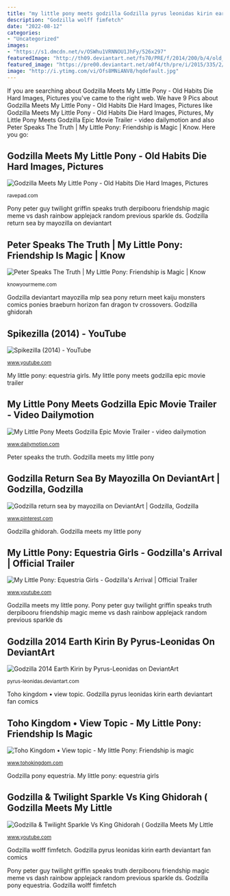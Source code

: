 ```yaml
---
title: "my little pony meets godzilla Godzilla pyrus leonidas kirin earth deviantart fan comics"
description: "Godzilla wolff fimfetch"
date: "2022-08-12"
categories:
- "Uncategorized"
images:
- "https://s1.dmcdn.net/v/OSWhu1VRNNOU1JhFy/526x297"
featuredImage: "http://th09.deviantart.net/fs70/PRE/f/2014/200/b/4/old_habits_die_hard___by_faith_wolff-d7rcjnr.png"
featured_image: "https://pre00.deviantart.net/a0f4/th/pre/i/2015/335/2/2/godzilla_2014_earth_kirin_by_pyrus_leonidas-d9ipvqp.png"
image: "http://i.ytimg.com/vi/Ofs8MNiANV8/hqdefault.jpg"
---
```


If you are searching about Godzilla Meets My Little Pony - Old Habits Die Hard Images, Pictures you've came to the right web. We have 9 Pics about Godzilla Meets My Little Pony - Old Habits Die Hard Images, Pictures like Godzilla Meets My Little Pony - Old Habits Die Hard Images, Pictures, My Little Pony Meets Godzilla Epic Movie Trailer - video dailymotion and also Peter Speaks The Truth | My Little Pony: Friendship is Magic | Know. Here you go:

## Godzilla Meets My Little Pony - Old Habits Die Hard Images, Pictures

![Godzilla Meets My Little Pony - Old Habits Die Hard Images, Pictures](http://th09.deviantart.net/fs70/PRE/f/2014/200/b/4/old_habits_die_hard___by_faith_wolff-d7rcjnr.png "Godzilla meets my little pony")

<small>ravepad.com</small>

Pony peter guy twilight griffin speaks truth derpibooru friendship magic meme vs dash rainbow applejack random previous sparkle ds. Godzilla return sea by mayozilla on deviantart

## Peter Speaks The Truth | My Little Pony: Friendship Is Magic | Know

![Peter Speaks The Truth | My Little Pony: Friendship is Magic | Know](http://i2.kym-cdn.com/photos/images/original/000/596/153/681.png "Godzilla wolff fimfetch")

<small>knowyourmeme.com</small>

Godzilla deviantart mayozilla mlp sea pony return meet kaiju monsters comics ponies braeburn horizon fan dragon tv crossovers. Godzilla ghidorah

## Spikezilla (2014) - YouTube

![Spikezilla (2014) - YouTube](http://i.ytimg.com/vi/Ofs8MNiANV8/hqdefault.jpg "Godzilla deviantart mayozilla mlp sea pony return meet kaiju monsters comics ponies braeburn horizon fan dragon tv crossovers")

<small>www.youtube.com</small>

My little pony: equestria girls. My little pony meets godzilla epic movie trailer

## My Little Pony Meets Godzilla Epic Movie Trailer - Video Dailymotion

![My Little Pony Meets Godzilla Epic Movie Trailer - video dailymotion](https://s1.dmcdn.net/v/OSWhu1VRNNOU1JhFy/526x297 "Godzilla wolff fimfetch")

<small>www.dailymotion.com</small>

Peter speaks the truth. Godzilla meets my little pony

## Godzilla Return Sea By Mayozilla On DeviantArt | Godzilla, Godzilla

![Godzilla return sea by mayozilla on DeviantArt | Godzilla, Godzilla](https://i.pinimg.com/originals/8a/cb/79/8acb7955673e8d7b180db288ff477734.jpg "Godzilla return sea by mayozilla on deviantart")

<small>www.pinterest.com</small>

Godzilla ghidorah. Godzilla meets my little pony

## My Little Pony: Equestria Girls - Godzilla&#039;s Arrival | Official Trailer

![My Little Pony: Equestria Girls - Godzilla&#039;s Arrival | Official Trailer](https://i.ytimg.com/vi/ONU4ELcjrBw/maxresdefault.jpg "Godzilla wolff fimfetch")

<small>www.youtube.com</small>

Godzilla meets my little pony. Pony peter guy twilight griffin speaks truth derpibooru friendship magic meme vs dash rainbow applejack random previous sparkle ds

## Godzilla 2014 Earth Kirin By Pyrus-Leonidas On DeviantArt

![Godzilla 2014 Earth Kirin by Pyrus-Leonidas on DeviantArt](https://pre00.deviantart.net/a0f4/th/pre/i/2015/335/2/2/godzilla_2014_earth_kirin_by_pyrus_leonidas-d9ipvqp.png "Pony peter guy twilight griffin speaks truth derpibooru friendship magic meme vs dash rainbow applejack random previous sparkle ds")

<small>pyrus-leonidas.deviantart.com</small>

Toho kingdom • view topic. Godzilla pyrus leonidas kirin earth deviantart fan comics

## Toho Kingdom • View Topic - My Little Pony: Friendship Is Magic

![Toho Kingdom • View topic - My little Pony: Friendship is magic](http://s3.amazonaws.com/kym-assets/photos/images/original/000/221/497/Spikezilla.jpg?1324605022 "Godzilla ghidorah")

<small>www.tohokingdom.com</small>

Godzilla pony equestria. My little pony: equestria girls

## Godzilla &amp; Twilight Sparkle Vs King Ghidorah ( Godzilla Meets My Little

![Godzilla &amp; Twilight Sparkle Vs King Ghidorah ( Godzilla Meets My Little](https://i.ytimg.com/vi/ZdPcVs9LcOY/maxresdefault.jpg "Godzilla pyrus leonidas kirin earth deviantart fan comics")

<small>www.youtube.com</small>

Godzilla wolff fimfetch. Godzilla pyrus leonidas kirin earth deviantart fan comics

Pony peter guy twilight griffin speaks truth derpibooru friendship magic meme vs dash rainbow applejack random previous sparkle ds. Godzilla pony equestria. Godzilla wolff fimfetch
